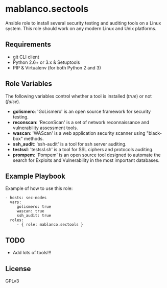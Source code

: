 # mablanco.sectools

Ansible role to install several security testing and auditing tools on a Linux system. This role should work on any modern Linux and Unix platforms.

## Requirements
- git CLI client
- Python 2.6+ or 3.x & Setuptools
- PIP & Virtualenv (for both Python 2 and 3)

## Role Variables
The following variables control whether a tool is installed (*true*) or not (*false*).

- **golismero**: 'GoLismero' is an open source framework for security testing.
- **reconscan**: 'ReconScan' is a set of network reconnaissance and vulnerability assessment tools.
- **wascan**: 'WAScan' is a web application security scanner using "black-box" methods.
- **ssh_audit**: 'ssh-audit' is a tool for ssh server auditing.
- **testssl**: 'testssl.sh' is a tool for SSL ciphers and protocols auditing.
- **prompem**: 'Pompem' is an open source tool designed to automate the search for Exploits and Vulnerability in the most important databases.

## Example Playbook

Example of how to use this role:

    - hosts: sec-nodes
      vars:
         golismero: true
         wascan: true
         ssh_audit: true
      roles:
         - { role: mablanco.sectools }

## TODO

- Add lots of tools!!!

## License

GPLv3
